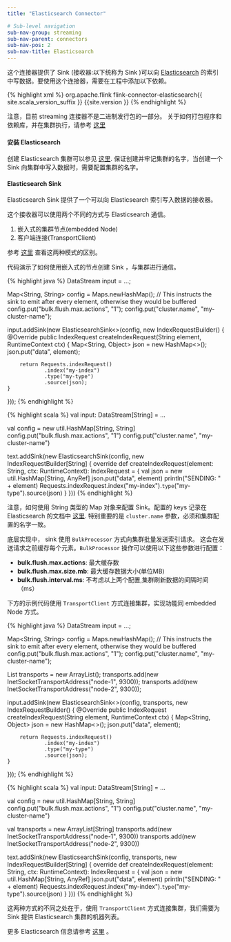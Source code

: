 ```yaml
---
title: "Elasticsearch Connector"

# Sub-level navigation
sub-nav-group: streaming
sub-nav-parent: connectors
sub-nav-pos: 2
sub-nav-title: Elasticsearch
---
```

<!--
Licensed to the Apache Software Foundation (ASF) under one
or more contributor license agreements.  See the NOTICE file
distributed with this work for additional information
regarding copyright ownership.  The ASF licenses this file
to you under the Apache License, Version 2.0 (the
"License"); you may not use this file except in compliance
with the License.  You may obtain a copy of the License at

  http://www.apache.org/licenses/LICENSE-2.0

Unless required by applicable law or agreed to in writing,
software distributed under the License is distributed on an
"AS IS" BASIS, WITHOUT WARRANTIES OR CONDITIONS OF ANY
KIND, either express or implied.  See the License for the
specific language governing permissions and limitations
under the License.
-->

这个连接器提供了 Sink (接收器:以下统称为 Sink )可以向 [Elasticsearch](https://elastic.co/) 的索引中写数据。要使用这个连接器，需要在工程中添加以下依赖。

{% highlight xml %}
<dependency>
  <groupId>org.apache.flink</groupId>
  <artifactId>flink-connector-elasticsearch{{ site.scala_version_suffix }}</artifactId>
  <version>{{site.version }}</version>
</dependency>
{% endhighlight %}

注意，目前 streaming 连接器不是二进制发行包的一部分。
关于如何打包程序和依赖库，并在集群执行，请参考 [这里]({{site.baseurl}}/apis/cluster_execution.html#linking-with-modules-not-contained-in-the-binary-distribution) 

#### 安装 Elasticsearch

创建 Elasticsearch 集群可以参见 [这里](https://www.elastic.co/guide/en/elasticsearch/reference/current/setup.html).
保证创建并牢记集群的名字，当创建一个 Sink 向集群中写入数据时，需要配置集群的名字。

#### Elasticsearch Sink
Elasticsearch Sink 提供了一个可以向 Elasticsearch 索引写入数据的接收器。

这个接收器可以使用两个不同的方式与 Elasticsearch 通信。

1. 嵌入式的集群节点(embedded Node)
2. 客户端连接(TransportClient)

参考 [这里](https://www.elastic.co/guide/en/elasticsearch/client/java-api/current/client.html)
查看这两种模式的区别。

代码演示了如何使用嵌入式的节点创建 Sink ，与集群进行通信。

<div class="codetabs" markdown="1">
<div data-lang="java" markdown="1">
{% highlight java %}
DataStream<String> input = ...;

Map<String, String> config = Maps.newHashMap();
// This instructs the sink to emit after every element, otherwise they would be buffered
config.put("bulk.flush.max.actions", "1");
config.put("cluster.name", "my-cluster-name");

input.addSink(new ElasticsearchSink<>(config, new IndexRequestBuilder<String>() {
    @Override
    public IndexRequest createIndexRequest(String element, RuntimeContext ctx) {
        Map<String, Object> json = new HashMap<>();
        json.put("data", element);

        return Requests.indexRequest()
                .index("my-index")
                .type("my-type")
                .source(json);
    }
}));
{% endhighlight %}
</div>
<div data-lang="scala" markdown="1">
{% highlight scala %}
val input: DataStream[String] = ...

val config = new util.HashMap[String, String]
config.put("bulk.flush.max.actions", "1")
config.put("cluster.name", "my-cluster-name")

text.addSink(new ElasticsearchSink(config, new IndexRequestBuilder[String] {
  override def createIndexRequest(element: String, ctx: RuntimeContext): IndexRequest = {
    val json = new util.HashMap[String, AnyRef]
    json.put("data", element)
    println("SENDING: " + element)
    Requests.indexRequest.index("my-index").`type`("my-type").source(json)
  }
}))
{% endhighlight %}
</div>
</div>

注意，如何使用 String 类型的 Map 对象来配置 Sink。配置的 keys 记录在 Elasticsearch 的文档中 [这里](https://www.elastic.co/guide/en/elasticsearch/reference/current/index.html).
特别重要的是 `cluster.name` 参数，必须和集群配置的名字一致。

底层实现中， sink 使用 `BulkProcessor` 方式向集群批量发送索引请求。
这会在发送请求之前缓存每个元素。`BulkProcessor` 操作可以使用以下这些参数进行配置：
 * **bulk.flush.max.actions**: 最大缓存数
 * **bulk.flush.max.size.mb**: 最大缓存数据大小(单位MB)
 * **bulk.flush.interval.ms**: 不考虑以上两个配置,集群刷新数据的间隔时间（ms）

下方的示例代码使用 `TransportClient` 方式连接集群，实现功能同 embedded Node 方式。

<div class="codetabs" markdown="1">
<div data-lang="java" markdown="1">
{% highlight java %}
DataStream<String> input = ...;

Map<String, String> config = Maps.newHashMap();
// This instructs the sink to emit after every element, otherwise they would be buffered
config.put("bulk.flush.max.actions", "1");
config.put("cluster.name", "my-cluster-name");

List<TransportAddress> transports = new ArrayList<String>();
transports.add(new InetSocketTransportAddress("node-1", 9300));
transports.add(new InetSocketTransportAddress("node-2", 9300));

input.addSink(new ElasticsearchSink<>(config, transports, new IndexRequestBuilder<String>() {
    @Override
    public IndexRequest createIndexRequest(String element, RuntimeContext ctx) {
        Map<String, Object> json = new HashMap<>();
        json.put("data", element);

        return Requests.indexRequest()
                .index("my-index")
                .type("my-type")
                .source(json);
    }
}));
{% endhighlight %}
</div>
<div data-lang="scala" markdown="1">
{% highlight scala %}
val input: DataStream[String] = ...

val config = new util.HashMap[String, String]
config.put("bulk.flush.max.actions", "1")
config.put("cluster.name", "my-cluster-name")

val transports = new ArrayList[String]
transports.add(new InetSocketTransportAddress("node-1", 9300))
transports.add(new InetSocketTransportAddress("node-2", 9300))

text.addSink(new ElasticsearchSink(config, transports, new IndexRequestBuilder[String] {
  override def createIndexRequest(element: String, ctx: RuntimeContext): IndexRequest = {
    val json = new util.HashMap[String, AnyRef]
    json.put("data", element)
    println("SENDING: " + element)
    Requests.indexRequest.index("my-index").`type`("my-type").source(json)
  }
}))
{% endhighlight %}
</div>
</div>

这两种方式的不同之处在于，使用 `TransportClient` 方式连接集群，我们需要为 Sink 提供 Elasticsearch 集群的机器列表。

更多 Elasticsearch 信息请参考 [这里](https://elastic.co) 。